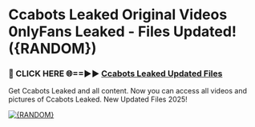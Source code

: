 # Ccabots Leaked Original Videos 0nlyFans Leaked - Files Updated! ({RANDOM})

<h3>🔴 CLICK HERE 🌐==►► <a href="https://betterlinks.top/A2PfLJ" rel="nofollow">Ccabots Leaked Updated Files</a></h3>

Get Ccabots Leaked and all content. Now you can access all videos and pictures of Ccabots Leaked. New Updated Files 2025!

[![{RANDOM}](https://i.imgur.com/ppqm5kG.gif)](https://betterlinks.top/A2PfLJ)